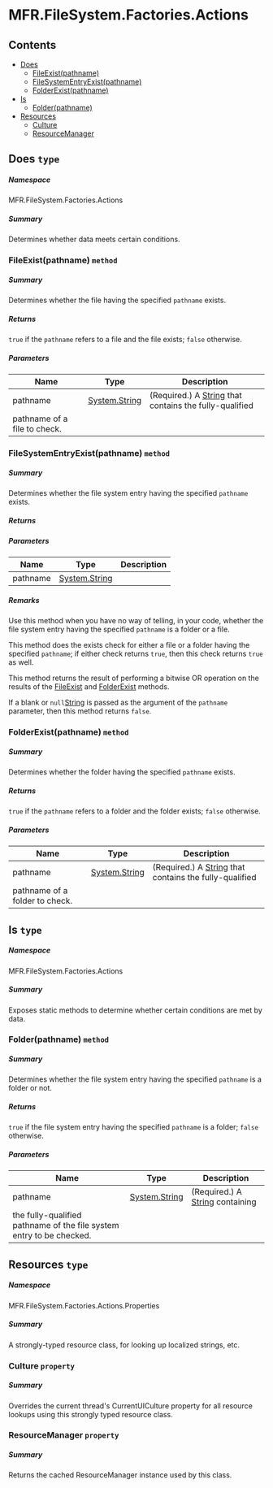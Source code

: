 <a name='assembly'></a>
# MFR.FileSystem.Factories.Actions

## Contents

- [Does](#T-MFR-FileSystem-Factories-Actions-Does 'MFR.FileSystem.Factories.Actions.Does')
  - [FileExist(pathname)](#M-MFR-FileSystem-Factories-Actions-Does-FileExist-System-String- 'MFR.FileSystem.Factories.Actions.Does.FileExist(System.String)')
  - [FileSystemEntryExist(pathname)](#M-MFR-FileSystem-Factories-Actions-Does-FileSystemEntryExist-System-String- 'MFR.FileSystem.Factories.Actions.Does.FileSystemEntryExist(System.String)')
  - [FolderExist(pathname)](#M-MFR-FileSystem-Factories-Actions-Does-FolderExist-System-String- 'MFR.FileSystem.Factories.Actions.Does.FolderExist(System.String)')
- [Is](#T-MFR-FileSystem-Factories-Actions-Is 'MFR.FileSystem.Factories.Actions.Is')
  - [Folder(pathname)](#M-MFR-FileSystem-Factories-Actions-Is-Folder-System-String- 'MFR.FileSystem.Factories.Actions.Is.Folder(System.String)')
- [Resources](#T-MFR-FileSystem-Factories-Actions-Properties-Resources 'MFR.FileSystem.Factories.Actions.Properties.Resources')
  - [Culture](#P-MFR-FileSystem-Factories-Actions-Properties-Resources-Culture 'MFR.FileSystem.Factories.Actions.Properties.Resources.Culture')
  - [ResourceManager](#P-MFR-FileSystem-Factories-Actions-Properties-Resources-ResourceManager 'MFR.FileSystem.Factories.Actions.Properties.Resources.ResourceManager')

<a name='T-MFR-FileSystem-Factories-Actions-Does'></a>
## Does `type`

##### Namespace

MFR.FileSystem.Factories.Actions

##### Summary

Determines whether data meets certain conditions.

<a name='M-MFR-FileSystem-Factories-Actions-Does-FileExist-System-String-'></a>
### FileExist(pathname) `method`

##### Summary

Determines whether the file having the specified `pathname`
exists.

##### Returns

`true` if the `pathname` refers to
a file and the file exists; `false` otherwise.

##### Parameters

| Name | Type | Description |
| ---- | ---- | ----------- |
| pathname | [System.String](http://msdn.microsoft.com/query/dev14.query?appId=Dev14IDEF1&l=EN-US&k=k:System.String 'System.String') | (Required.) A [String](http://msdn.microsoft.com/query/dev14.query?appId=Dev14IDEF1&l=EN-US&k=k:System.String 'System.String') that contains the fully-qualified
pathname of a file to check. |

<a name='M-MFR-FileSystem-Factories-Actions-Does-FileSystemEntryExist-System-String-'></a>
### FileSystemEntryExist(pathname) `method`

##### Summary

Determines whether the file system entry having the specified
`pathname` exists.

##### Returns



##### Parameters

| Name | Type | Description |
| ---- | ---- | ----------- |
| pathname | [System.String](http://msdn.microsoft.com/query/dev14.query?appId=Dev14IDEF1&l=EN-US&k=k:System.String 'System.String') |  |

##### Remarks

Use this method when you have no way of telling, in your code, whether
the file system entry having the specified `pathname` is a
folder or a file.



This method does the exists check for either a file or a folder having the
specified `pathname`; if either check returns
`true`, then this check returns `true` as
well.



This method returns the result of performing a bitwise OR operation on the
results of the [FileExist](#M-MFR-FileSystem-Factories-Actions-Does-FileExist 'MFR.FileSystem.Factories.Actions.Does.FileExist')
and [FolderExist](#M-MFR-FileSystem-Factories-Actions-Does-FolderExist 'MFR.FileSystem.Factories.Actions.Does.FolderExist') methods.



If a blank or `null`[String](http://msdn.microsoft.com/query/dev14.query?appId=Dev14IDEF1&l=EN-US&k=k:System.String 'System.String') is passed
as the argument of the `pathname` parameter, then this method
returns `false`.

<a name='M-MFR-FileSystem-Factories-Actions-Does-FolderExist-System-String-'></a>
### FolderExist(pathname) `method`

##### Summary

Determines whether the folder having the specified `pathname`
exists.

##### Returns

`true` if the `pathname` refers to
a folder and the folder exists; `false` otherwise.

##### Parameters

| Name | Type | Description |
| ---- | ---- | ----------- |
| pathname | [System.String](http://msdn.microsoft.com/query/dev14.query?appId=Dev14IDEF1&l=EN-US&k=k:System.String 'System.String') | (Required.) A [String](http://msdn.microsoft.com/query/dev14.query?appId=Dev14IDEF1&l=EN-US&k=k:System.String 'System.String') that contains the fully-qualified
pathname of a folder to check. |

<a name='T-MFR-FileSystem-Factories-Actions-Is'></a>
## Is `type`

##### Namespace

MFR.FileSystem.Factories.Actions

##### Summary

Exposes static methods to determine whether certain conditions are met by data.

<a name='M-MFR-FileSystem-Factories-Actions-Is-Folder-System-String-'></a>
### Folder(pathname) `method`

##### Summary

Determines whether the file system entry having the specified
`pathname` is a folder or not.

##### Returns

`true` if the file system entry having the specified
`pathname` is a folder; `false` otherwise.

##### Parameters

| Name | Type | Description |
| ---- | ---- | ----------- |
| pathname | [System.String](http://msdn.microsoft.com/query/dev14.query?appId=Dev14IDEF1&l=EN-US&k=k:System.String 'System.String') | (Required.) A [String](http://msdn.microsoft.com/query/dev14.query?appId=Dev14IDEF1&l=EN-US&k=k:System.String 'System.String') containing
the fully-qualified pathname of the file system entry to be checked. |

<a name='T-MFR-FileSystem-Factories-Actions-Properties-Resources'></a>
## Resources `type`

##### Namespace

MFR.FileSystem.Factories.Actions.Properties

##### Summary

A strongly-typed resource class, for looking up localized strings, etc.

<a name='P-MFR-FileSystem-Factories-Actions-Properties-Resources-Culture'></a>
### Culture `property`

##### Summary

Overrides the current thread's CurrentUICulture property for all
  resource lookups using this strongly typed resource class.

<a name='P-MFR-FileSystem-Factories-Actions-Properties-Resources-ResourceManager'></a>
### ResourceManager `property`

##### Summary

Returns the cached ResourceManager instance used by this class.
